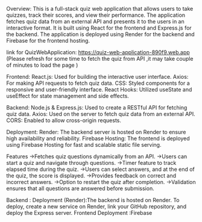 Overview:
This is a full-stack quiz web application that allows users to take quizzes, track their scores, and view their performance. The application fetches quiz data from an external API and presents it to the users in an interactive format. It is built using React for the frontend and Express.js for the backend. The application is deployed using Render for the backend and Firebase for the frontend hosting.


link for QuizWebApplication: https://quiz-web-application-890f9.web.app
(Please refresh for some time to fetch the quiz from API ,it may take couple of minutes to load the page )


Frontend:
React.js: Used for building the interactive user interface.
Axios: For making API requests to fetch quiz data.
CSS: Styled components for a responsive and user-friendly interface.
React Hooks: Utilized useState and useEffect for state management and side effects.


Backend:
Node.js & Express.js: Used to create a RESTful API for fetching quiz data.
Axios: Used on the server to fetch quiz data from an external API.
CORS: Enabled to allow cross-origin requests.


Deployment:
Render: The backend server is hosted on Render to ensure high availability and reliability.
Firebase Hosting: The frontend is deployed using Firebase Hosting for fast and scalable static file serving.


Features
->Fetches quiz questions dynamically from an API.
->Users can start a quiz and navigate through questions.
->Timer feature to track elapsed time during the quiz.
->Users can select answers, and at the end of the quiz, the score is displayed.
->Provides feedback on correct and incorrect answers.
->Option to restart the quiz after completion.
->Validation ensures that all questions are answered before submission.




Backend :
Deployment (Render):The backend is hosted on Render.
To deploy, create a new service on Render, link your GitHub repository, and deploy the Express server.
Frontend Deployment :Firebase
